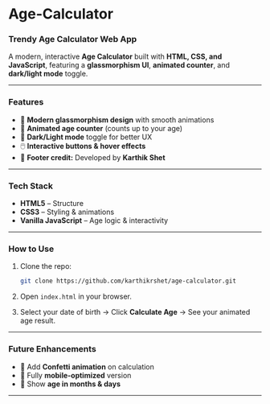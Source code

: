 # Age-Calculator
### **Trendy Age Calculator Web App**

A modern, interactive **Age Calculator** built with **HTML, CSS, and JavaScript**, featuring a **glassmorphism UI**, **animated counter**, and **dark/light mode** toggle.

---

### **Features**

* 🎨 **Modern glassmorphism design** with smooth animations
* 🔢 **Animated age counter** (counts up to your age)
* 🌙 **Dark/Light mode** toggle for better UX
* 🖱️ **Interactive buttons & hover effects**
* 👤 **Footer credit:** Developed by **Karthik Shet**

---

### **Tech Stack**

* **HTML5** – Structure
* **CSS3** – Styling & animations
* **Vanilla JavaScript** – Age logic & interactivity

---

### **How to Use**

1. Clone the repo:

   ```bash
   git clone https://github.com/karthikrshet/age-calculator.git
   ```
2. Open `index.html` in your browser.
3. Select your date of birth → Click **Calculate Age** → See your animated age result.

---

### **Future Enhancements**

* 🎉 Add **Confetti animation** on calculation
* 📱 Fully **mobile-optimized** version
* 📆 Show **age in months & days**

---
